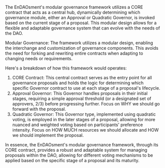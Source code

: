 The EnDAOsment's modular governance framework utilizes a CORE contract that acts as a central hub, dynamically determining which governance module, either an Approval or Quadratic Governor, is invoked based on the current stage of a proposal. This modular design allows for a flexible and adaptable governance system that can evolve with the needs of the DAO. 

Modular Governance: The framework utilizes a modular design, enabling the interchange and customization of governance components. This avoids the need for forking and rewriting entire contracts when adapting to changing needs or requirements.

Here's a breakdown of how this framework would operates:
1. CORE Contract: This central contract serves as the entry point for all governance proposals and holds the logic for determining which specific Governor contract to use at each stage of a proposal's lifecycle.
2. Approval Governor: This Governor handles proposals in their initial stages, requiring a simple approval threshold (or a designated set of approvers, 2/3) before progressing further. Focus on WHY we should go forward with the proposal.
3. Quadratic Governor: This Governor type, implemented using quadratic voting, is employed in the later stages of a proposal, allowing for more nuanced and weighted voting based on participants' preference intensity. Focus on HOW MUCH resources we should allocate and HOW we should implement the proposal.

In essence, the EnDAOsment's modular governance framework, through its CORE contract, provides a robust and adaptable system for managing proposals within the DAO, allowing for different voting mechanisms to be applied based on the specific stage of a proposal and its maturity. 
